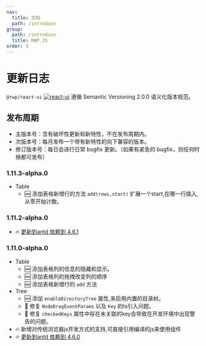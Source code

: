```yaml
---
nav:
  title: 文档
  path: /introduce
group:
  path: /introduce
  title: RWP.JS
order: 3
---
```


# 更新日志 

`@rwp/react-ui` [![react-ui](https://img.shields.io/npm/v/@rwp/react-ui.svg?style=flat-square)](https://www.npmjs.com/package/@rwp/react-ui) 遵循 Semantic Versioning 2.0.0 语义化版本规范。

## 发布周期

 - 主版本号：含有破坏性更新和新特性，不在发布周期内。
 - 次版本号：每月发布一个带有新特性的向下兼容的版本。
 - 修订版本号：每日会进行日常 bugfix 更新。（如果有紧急的 bugfix，则任何时候都可发布）

### 1.11.3-alpha.0
 - Table
    - 🆕 添加表格新增行的方法 `add(rows,start)` 扩展一个start,在哪一行插入,从零开始计数。

### 1.11.2-alpha.0

- 🔥 [更新到antd 依赖到 4.6.1](https://ant.design/changelog-cn#4.6.1)

### 1.11.0-alpha.0

- Table
    - 🆕 添加表格列的信息的隐藏和显示。
    - 🆕 添加表格列的拖拽改变列的顺序
    - 🆕 添加表格新增行的 `add`  方法 
- Tree
    - 🆕 添加 `enableDirectoryTree` 属性,来启用内置的目录树。
    - 🐞 修复 `NodeDragEventParams` 以及 `Key` 的ts引入问题。
    - 🐞 修复 `checkedKeys` 属性中存在未关联的key会导致在开发环境中出现警告的问题。
- 🔥 新增对传统浏览器js开发方式的支持,可直接引用编译的js来使用组件
- 🔥 [更新到antd 依赖到 4.6.0](https://ant.design/changelog-cn#4.6.0)